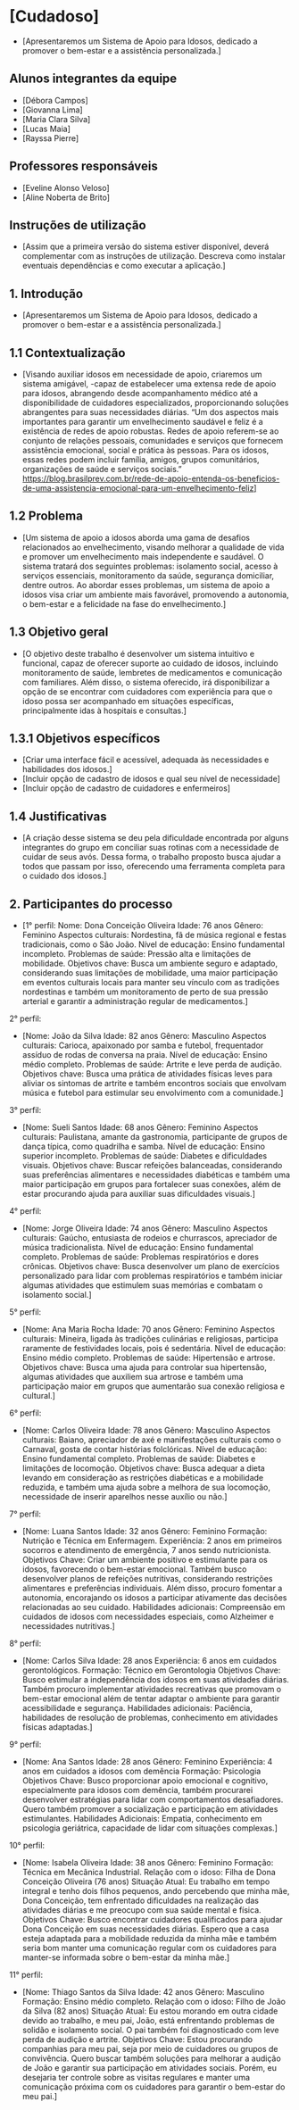 # [Cudadoso]

* [Apresentaremos um Sistema de Apoio para Idosos, dedicado a promover o bem-estar e a assistência personalizada.]

## Alunos integrantes da equipe

* [Débora Campos]
* [Giovanna Lima]
* [Maria Clara Silva]
* [Lucas Maia]
* [Rayssa Pierre]

## Professores responsáveis

* [Eveline Alonso Veloso]
* [Aline Noberta de Brito]

## Instruções de utilização

* [Assim que a primeira versão do sistema estiver disponível, deverá complementar com as instruções de utilização. Descreva como instalar eventuais dependências e como executar a aplicação.]

## 1. Introdução
* [Apresentaremos um Sistema de Apoio para Idosos, dedicado a promover o bem-estar e a assistência personalizada.]

## 1.1 Contextualização
* [Visando auxiliar idosos em necessidade de apoio, criaremos um sistema amigável,   -capaz de estabelecer uma extensa rede de apoio para idosos, abrangendo desde acompanhamento médico até a disponibilidade de cuidadores especializados, proporcionando soluções abrangentes para suas necessidades diárias.
“Um dos aspectos mais importantes para garantir um envelhecimento saudável e feliz é a existência de redes de apoio robustas. Redes de apoio referem-se ao conjunto de relações pessoais, comunidades e serviços que fornecem assistência emocional, social e prática às pessoas. Para os idosos, essas redes podem incluir família, amigos, grupos comunitários, organizações de saúde e serviços sociais.” 
https://blog.brasilprev.com.br/rede-de-apoio-entenda-os-beneficios-de-uma-assistencia-emocional-para-um-envelhecimento-feliz]

## 1.2 Problema
* [Um sistema de apoio a idosos aborda uma gama de desafios relacionados ao envelhecimento, visando melhorar a qualidade de vida e promover um envelhecimento mais independente e saudável. O sistema tratará dos seguintes problemas: isolamento social, acesso à serviços essenciais, monitoramento da saúde, segurança domiciliar, dentre outros. Ao abordar esses problemas, um sistema de apoio a idosos visa criar um ambiente mais favorável, promovendo a autonomia, o bem-estar e a felicidade na fase do envelhecimento.]

## 1.3 Objetivo geral
* [O objetivo deste trabalho é desenvolver um sistema intuitivo e funcional, capaz de oferecer suporte ao cuidado de idosos, incluindo monitoramento de saúde, lembretes de medicamentos e comunicação com familiares. Além disso, o sistema oferecido, irá disponibilizar a opção de se encontrar com cuidadores com experiência para que o idoso possa ser acompanhado em situações específicas, principalmente idas à hospitais e consultas.]

## 1.3.1 Objetivos específicos
* [Criar uma interface fácil e acessível, adequada às necessidades e habilidades dos idosos.]
* [Incluir opção de cadastro de idosos e qual seu nível de necessidade]
* [Incluir opção de cadastro de cuidadores e enfermeiros]

## 1.4 Justificativas
* [A criação desse sistema se deu pela dificuldade encontrada por alguns integrantes do grupo em conciliar suas rotinas com a necessidade de cuidar de seus avós. Dessa forma, o trabalho proposto busca ajudar a todos que passam por isso, oferecendo uma ferramenta completa para o cuidado dos idosos.]

## 2. Participantes do processo

* [1° perfil:
Nome: Dona Conceição Oliveira
Idade: 76 anos
Gênero: Feminino
Aspectos culturais: Nordestina, fã de música regional e festas tradicionais, como o São João.
Nível de educação: Ensino fundamental incompleto.
Problemas de saúde: Pressão alta e limitações de mobilidade.
Objetivos chave: Busca um ambiente seguro e adaptado, considerando suas limitações de mobilidade, uma maior participação em eventos culturais locais para manter seu vínculo com as tradições nordestinas e também um monitoramento de perto de sua pressão arterial e garantir a administração regular de medicamentos.]

2° perfil:
* [Nome: João da Silva
Idade: 82 anos
Gênero: Masculino
Aspectos culturais: Carioca, apaixonado por samba e futebol, frequentador assíduo de rodas de conversa na praia.
Nível de educação: Ensino médio completo.
Problemas de saúde: Artrite e leve perda de audição.
Objetivos chave: Busca uma prática de atividades físicas leves para aliviar os sintomas de artrite e também encontros sociais que envolvam música e futebol para estimular seu envolvimento com a comunidade.]

3° perfil:
* [Nome: Sueli Santos
Idade: 68 anos
Gênero: Feminino
Aspectos culturais: Paulistana, amante da gastronomia, participante de grupos de dança típica, como quadrilha e samba.
Nível de educação: Ensino superior incompleto.
Problemas de saúde: Diabetes e dificuldades visuais.
Objetivos chave: Buscar refeições balanceadas, considerando suas preferências alimentares e necessidades diabéticas e também uma maior participação em grupos para fortalecer suas conexões, além de estar procurando ajuda para auxiliar suas dificuldades visuais.]

4° perfil:
* [Nome: Jorge Oliveira
Idade: 74 anos
Gênero: Masculino
Aspectos culturais: Gaúcho, entusiasta de rodeios e churrascos, apreciador de música tradicionalista.
Nível de educação: Ensino fundamental completo.
Problemas de saúde: Problemas respiratórios e dores crônicas.
Objetivos chave: Busca desenvolver um plano de exercícios personalizado para lidar com problemas respiratórios e também iniciar algumas atividades que estimulem suas memórias e combatam o isolamento social.] 

5° perfil:
* [Nome: Ana Maria Rocha
Idade: 70 anos
Gênero: Feminino
Aspectos culturais: Mineira, ligada às tradições culinárias e religiosas, participa raramente de festividades locais, pois é sedentária.
Nível de educação: Ensino médio completo.
Problemas de saúde: Hipertensão e artrose.
Objetivos chave: Busca uma ajuda para controlar sua hipertensão, algumas atividades que auxiliem sua artrose e também uma participação maior em grupos que aumentarão sua conexão religiosa e cultural.]

6° perfil: 
* [Nome: Carlos Oliveira
Idade: 78 anos
Gênero: Masculino
Aspectos culturais: Baiano, apreciador de axé e manifestações culturais como o Carnaval, gosta de contar histórias folclóricas.
Nível de educação: Ensino fundamental completo.
Problemas de saúde: Diabetes e limitações de locomoção.
Objetivos chave: Busca adequar a dieta levando em consideração as restrições diabéticas e a mobilidade reduzida, e também uma ajuda sobre a melhora de sua locomoção, necessidade de inserir aparelhos nesse auxílio ou não.]

7° perfil:
* [Nome: Luana Santos
Idade: 32 anos
Gênero: Feminino
Formação: Nutrição e Técnica em Enfermagem.
Experiência: 2 anos em primeiros socorros e atendimento de emergência, 7 anos sendo nutricionista.
Objetivos Chave: Criar um ambiente positivo e estimulante para os idosos, favorecendo o bem-estar emocional. Também busco desenvolver planos de refeições nutritivas, considerando restrições alimentares e preferências individuais. Além disso, procuro fomentar a autonomia, encorajando os idosos a participar ativamente das decisões relacionadas ao seu cuidado. 
Habilidades adicionais: Compreensão em cuidados de idosos com necessidades especiais, como Alzheimer e necessidades nutritivas.]

8° perfil: 
* [Nome: Carlos Silva
Idade: 28 anos
Experiência: 6 anos em cuidados gerontológicos.
Formação: Técnico em Gerontologia
Objetivos Chave: Busco estimular a independência dos idosos em suas atividades diárias. Também procuro implementar atividades recreativas que promovam o bem-estar emocional além de tentar adaptar o ambiente para garantir acessibilidade e segurança.
Habilidades adicionais: Paciência, habilidades de resolução de problemas, conhecimento em atividades físicas adaptadas.]

9° perfil:
* [Nome: Ana Santos
Idade: 28 anos
Gênero: Feminino
Experiência: 4 anos em cuidados a idosos com demência
Formação: Psicologia
Objetivos Chave: Busco proporcionar apoio emocional e cognitivo, especialmente para idosos com demência, também procurarei desenvolver estratégias para lidar com comportamentos desafiadores. Quero também promover a socialização e participação em atividades estimulantes.
Habilidades Adicionais: Empatia, conhecimento em psicologia geriátrica, capacidade de lidar com situações complexas.]

10° perfil: 
* [Nome: Isabela Oliveira
Idade: 38 anos
Gênero: Feminino
Formação: Técnica em Mecânica Industrial. 
Relação com o idoso: Filha de Dona Conceição Oliveira (76 anos)
Situação Atual: Eu trabalho em tempo integral e tenho dois filhos pequenos, ando percebendo que minha mãe, Dona Conceição, tem enfrentado dificuldades na realização das atividades diárias e me preocupo com sua saúde mental e física.
Objetivos Chave: Busco encontrar cuidadores qualificados para ajudar Dona Conceição em suas necessidades diárias. Espero que a casa esteja adaptada para a mobilidade reduzida da minha mãe e também seria bom manter uma comunicação regular com os cuidadores para manter-se informada sobre o bem-estar da minha mãe.]

11° perfil: 
* [Nome: Thiago Santos da Silva
Idade: 42 anos
Gênero: Masculino
Formação: Ensino médio completo.
Relação com o idoso: Filho de João da Silva (82 anos)
Situação Atual: Eu estou morando em outra cidade devido ao trabalho, e meu pai, João, está enfrentando problemas de solidão e isolamento social. O pai também foi diagnosticado com leve perda de audição e artrite.
Objetivos Chave: Estou procurando companhias para meu pai, seja por meio de cuidadores ou grupos de convivência. Quero buscar também soluções para melhorar a audição de João e garantir sua participação em atividades sociais. Porém, eu desejaria ter controle sobre as visitas regulares e manter uma comunicação próxima com os cuidadores para garantir o bem-estar do meu pai.]
